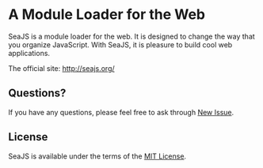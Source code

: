A Module Loader for the Web
===

SeaJS is a module loader for the web. It is designed to change the way that you
organize JavaScript. With SeaJS, it is pleasure to build cool web
applications.

The official site: <http://seajs.org/>


## Questions?

If you have any questions, please feel free to ask through [New Issue](https://github.com/seajs/seajs/issues/new).


## License

SeaJS is available under the terms of the [MIT License](http://seajs.org/LICENSE.md).
